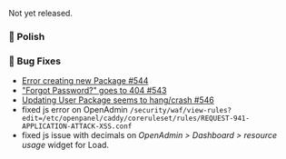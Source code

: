 Not yet released.

### 💅 Polish

### 🐛 Bug Fixes
- [Error creating new Package #544](https://github.com/stefanpejcic/OpenPanel/issues/544)
- ["Forgot Password?" goes to 404 #543](https://github.com/stefanpejcic/OpenPanel/issues/543)
- [Updating User Package seems to hang/crash #546](https://github.com/stefanpejcic/OpenPanel/issues/546)
- fixed js error on OpenAdmin `/security/waf/view-rules?edit=/etc/openpanel/caddy/coreruleset/rules/REQUEST-941-APPLICATION-ATTACK-XSS.conf`
- fixed js issue with decimals on *OpenAdmin > Dashboard > resource usage* widget for Load.
